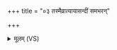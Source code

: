 +++
title = "०३ तस्मैव्रात्यायासन्दीं समभरन्"

+++
<details><summary>मूलम् (VS)</summary>

तस्मै॒व्रात्या॑यास॒न्दीं सम॑भरन् ॥
</details>